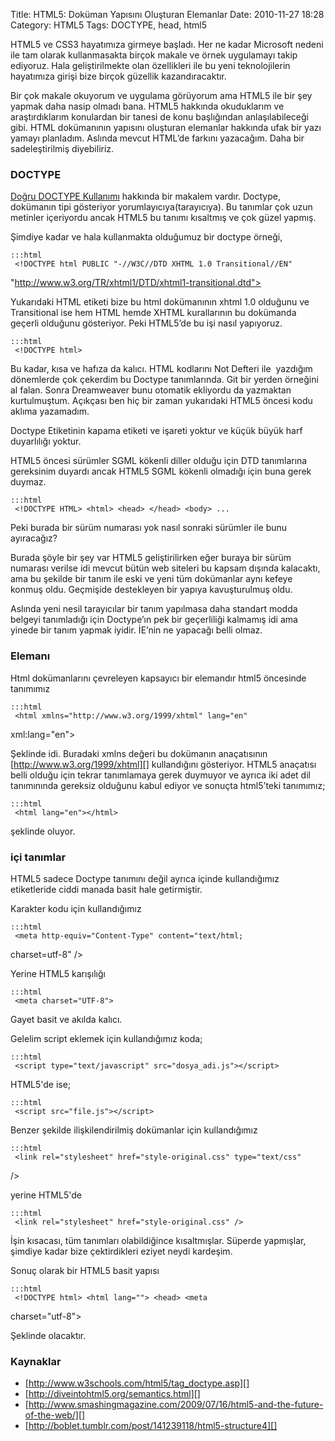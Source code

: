 Title: HTML5: Doküman Yapısını Oluşturan Elemanlar
Date: 2010-11-27 18:28
Category: HTML5
Tags: DOCTYPE, head, html5

HTML5 ve CSS3 hayatımıza girmeye başladı. Her ne kadar Microsoft nedeni
ile tam olarak kullanmasakta birçok makale ve örnek uygulamayı takip
ediyoruz. Hala geliştirilmekte olan özellikleri ile bu yeni
teknolojilerin hayatımıza girişi bize birçok güzellik kazandıracaktır.

Bir çok makale okuyorum ve uygulama görüyorum ama HTML5 ile bir şey
yapmak daha nasip olmadı bana. HTML5 hakkında okuduklarım ve
araştırdıklarım konulardan bir tanesi de konu başlığından
anlaşılabileceği gibi. HTML dokümanının yapısını oluşturan elemanlar
hakkında ufak bir yazı yamayı planladım. Aslında mevcut HTML’de farkını
yazacağım. Daha bir sadeleştirilmiş diyebiliriz.

### DOCTYPE

[Doğru DOCTYPE Kullanımı][] hakkında bir makalem vardır. Doctype,
dokümanın tipi gösteriyor yorumlayıcıya(tarayıcıya). Bu tanımlar çok
uzun metinler içeriyordu ancak HTML5 bu tanımı kısaltmış ve çok güzel
yapmış.

Şimdiye kadar ve hala kullanmakta olduğumuz bir doctype örneği,

	:::html
	 <!DOCTYPE html PUBLIC "-//W3C//DTD XHTML 1.0 Transitional//EN"
"http://www.w3.org/TR/xhtml1/DTD/xhtml1-transitional.dtd"> 

Yukarıdaki HTML etiketi bize bu html dokümanının xhtml 1.0 olduğunu ve
Transitional ise hem HTML hemde XHTML kurallarının bu dokümanda geçerli
olduğunu gösteriyor. Peki HTML5’de bu işi nasıl yapıyoruz.

	:::html
	 <!DOCTYPE html> 

Bu kadar, kısa ve hafıza da kalıcı. HTML kodlarını Not Defteri ile
 yazdığım dönemlerde çok çekerdim bu Doctype tanımlarında. Git bir
yerden örneğini al falan. Sonra Dreamweaver bunu otomatik ekliyordu da
yazmaktan kurtulmuştum. Açıkçası ben hiç bir zaman yukarıdaki HTML5
öncesi kodu aklıma yazamadım.

Doctype Etiketinin kapama etiketi ve işareti yoktur ve küçük büyük harf
duyarlılığı yoktur.

HTML5 öncesi sürümler SGML kökenli diller olduğu için DTD tanımlarına
gereksinim duyardı ancak HTML5 SGML kökenli olmadığı için buna gerek
duymaz.

	:::html
	 <!DOCTYPE HTML> <html> <head> </head> <body> ...
</body> </html> 

Peki burada bir sürüm numarası yok nasıl sonraki sürümler ile bunu
ayıracağız?

Burada şöyle bir şey var HTML5 geliştirilirken eğer buraya bir sürüm
numarası verilse idi mevcut bütün web siteleri bu kapsam dışında
kalacaktı, ama bu şekilde bir tanım ile eski ve yeni tüm dokümanlar aynı
kefeye konmuş oldu. Geçmişide destekleyen bir yapıya kavuşturulmuş oldu.

Aslında yeni nesil tarayıcılar bir tanım yapılmasa daha standart modda
belgeyi tanımladığı için Doctype’ın pek bir geçerliliği kalmamış idi ama
yinede bir tanım yapmak iyidir. İE’nin ne yapacağı belli olmaz.

### <html> Elemanı

Html dokümanlarını çevreleyen kapsayıcı bir elemandır <html> html5
öncesinde tanımımız

	:::html
	 <html xmlns="http://www.w3.org/1999/xhtml" lang="en"
xml:lang="en"> 

Şeklinde idi. Buradaki xmlns değeri bu dokümanın anaçatısının
[http://www.w3.org/1999/xhtml][] kullandığını gösteriyor. HTML5
anaçatısı belli olduğu için tekrar tanımlamaya gerek duymuyor ve ayrıca
iki adet dil tanımınında gereksiz olduğunu kabul ediyor ve sonuçta
html5’teki tanımımız;

	:::html
	 <html lang="en"></html> 

şeklinde oluyor.

### <head> içi tanımlar

HTML5 sadece Doctype tanımını değil ayrıca <head> içinde kullandığımız
etiketleride ciddi manada basit hale getirmiştir.

Karakter kodu için kullandığımız

	:::html
	 <meta http-equiv="Content-Type" content="text/html;
charset=utf-8" /> 

Yerine HTML5 karışılığı

	:::html
	 <meta charset="UTF-8"> 

Gayet basit ve akılda kalıcı.

Gelelim script eklemek için kullandığımız koda;

	:::html
	 <script type="text/javascript" src="dosya_adi.js"></script>


HTML5'de ise;

	:::html
	 <script src="file.js"></script> 

Benzer şekilde ilişkilendirilmiş dokümanlar için kullandığımız

	:::html
	 <link rel="stylesheet" href="style-original.css" type="text/css"
/> 

yerine HTML5'de

	:::html
	 <link rel="stylesheet" href="style-original.css" /> 

İşin kısacası, tüm tanımları olabildiğince kısaltmışlar. Süperde
yapmışlar, şimdiye kadar bize çektirdikleri eziyet neydi kardeşim.

Sonuç olarak bir HTML5 basit yapısı

	:::html
	 <!DOCTYPE html> <html lang=""> <head> <meta
charset="utf-8"> <title></title> <meta name="description"
content="" /> <meta name="keywords" content="" /> <meta
name="robots" content="" /> </head> <body> </body> </html>


Şeklinde olacaktır.

### Kaynaklar

-   [http://www.w3schools.com/html5/tag_doctype.asp][]
-   [http://diveintohtml5.org/semantics.html][]
-   [http://www.smashingmagazine.com/2009/07/16/html5-and-the-future-of-the-web/][]
-   [http://boblet.tumblr.com/post/141239118/html5-structure4][]  

</p>

  [Doğru DOCTYPE Kullanımı]: http://www.fatihhayrioglu.com/dogru-doctype-kullanimi/
  [http://www.w3.org/1999/xhtml]: http://www.w3.org/1999/xhtml
  [http://www.w3schools.com/html5/tag_doctype.asp]: http://www.w3schools.com/html5/tag_doctype.asp
  [http://diveintohtml5.org/semantics.html]: http://diveintohtml5.org/semantics.html
  [http://www.smashingmagazine.com/2009/07/16/html5-and-the-future-of-the-web/]: http://www.smashingmagazine.com/2009/07/16/html5-and-the-future-of-the-web/
  [http://boblet.tumblr.com/post/141239118/html5-structure4]: http://boblet.tumblr.com/post/141239118/html5-structure4
